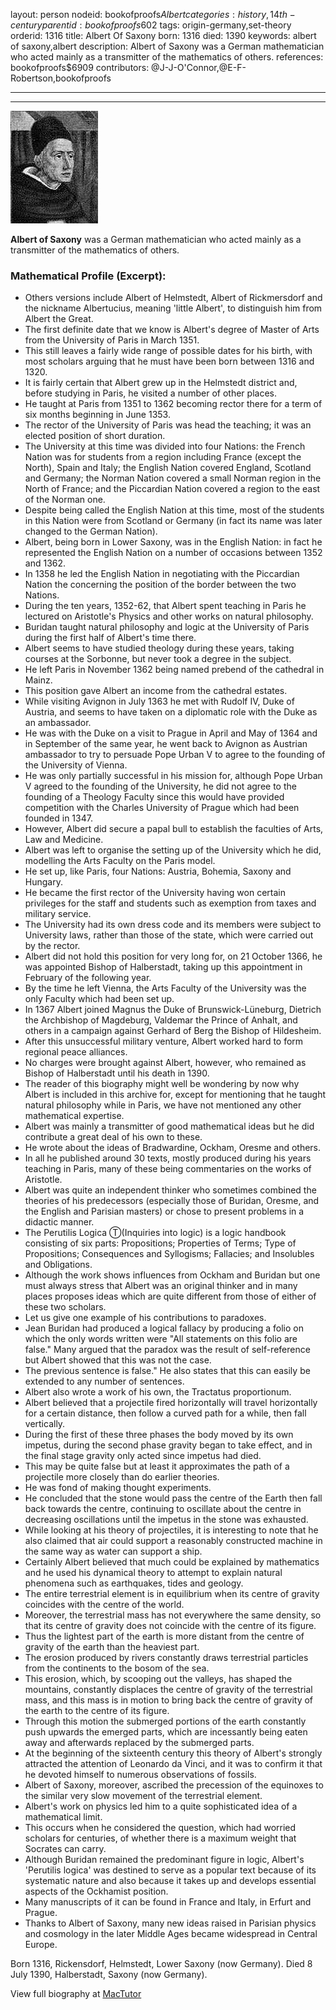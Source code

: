 layout: person
nodeid: bookofproofs$Albert
categories: history,14th-century
parentid: bookofproofs$602
tags: origin-germany,set-theory
orderid: 1316
title: Albert Of Saxony
born: 1316
died: 1390
keywords: albert of saxony,albert
description: Albert of Saxony was a German mathematician who acted mainly as a transmitter of the mathematics of others.
references: bookofproofs$6909
contributors: @J-J-O'Connor,@E-F-Robertson,bookofproofs

---



---

![Albert.jpg](https://github.com/bookofproofs/bookofproofs.github.io/blob/main/_sources/_assets/images/portraits/Albert.jpg?raw=true)

**Albert of Saxony** was a German mathematician who acted mainly as a transmitter of the mathematics of others.

### Mathematical Profile (Excerpt):
* Others versions include Albert of Helmstedt, Albert of Rickmersdorf and the nickname Albertucius, meaning 'little Albert', to distinguish him from Albert the Great.
* The first definite date that we know is Albert's degree of Master of Arts from the University of Paris in March 1351.
* This still leaves a fairly wide range of possible dates for his birth, with most scholars arguing that he must have been born between 1316 and 1320.
* It is fairly certain that Albert grew up in the Helmstedt district and, before studying in Paris, he visited a number of other places.
* He taught at Paris from 1351 to 1362 becoming rector there for a term of six months beginning in June 1353.
* The rector of the University of Paris was head the teaching; it was an elected position of short duration.
* The University at this time was divided into four Nations: the French Nation was for students from a region including France (except the North), Spain and Italy; the English Nation covered England, Scotland and Germany; the Norman Nation covered a small Norman region in the North of France; and the Piccardian Nation covered a region to the east of the Norman one.
* Despite being called the English Nation at this time, most of the students in this Nation were from Scotland or Germany (in fact its name was later changed to the German Nation).
* Albert, being born in Lower Saxony, was in the English Nation: in fact he represented the English Nation on a number of occasions between 1352 and 1362.
* In 1358 he led the English Nation in negotiating with the Piccardian Nation the concerning the position of the border between the two Nations.
* During the ten years, 1352-62, that Albert spent teaching in Paris he lectured on Aristotle's Physics and other works on natural philosophy.
* Buridan taught natural philosophy and logic at the University of Paris during the first half of Albert's time there.
* Albert seems to have studied theology during these years, taking courses at the Sorbonne, but never took a degree in the subject.
* He left Paris in November 1362 being named prebend of the cathedral in Mainz.
* This position gave Albert an income from the cathedral estates.
* While visiting Avignon in July 1363 he met with Rudolf IV, Duke of Austria, and seems to have taken on a diplomatic role with the Duke as an ambassador.
* He was with the Duke on a visit to Prague in April and May of 1364 and in September of the same year, he went back to Avignon as Austrian ambassador to try to persuade Pope Urban V to agree to the founding of the University of Vienna.
* He was only partially successful in his mission for, although Pope Urban V agreed to the founding of the University, he did not agree to the founding of a Theology Faculty since this would have provided competition with the Charles University of Prague which had been founded in 1347.
* However, Albert did secure a papal bull to establish the faculties of Arts, Law and Medicine.
* Albert was left to organise the setting up of the University which he did, modelling the Arts Faculty on the Paris model.
* He set up, like Paris, four Nations: Austria, Bohemia, Saxony and Hungary.
* He became the first rector of the University having won certain privileges for the staff and students such as exemption from taxes and military service.
* The University had its own dress code and its members were subject to University laws, rather than those of the state, which were carried out by the rector.
* Albert did not hold this position for very long for, on 21 October 1366, he was appointed Bishop of Halberstadt, taking up this appointment in February of the following year.
* By the time he left Vienna, the Arts Faculty of the University was the only Faculty which had been set up.
* In 1367 Albert joined Magnus the Duke of Brunswick-Lüneburg, Dietrich the Archbishop of Magdeburg, Valdemar the Prince of Anhalt, and others in a campaign against Gerhard of Berg the Bishop of Hildesheim.
* After this unsuccessful military venture, Albert worked hard to form regional peace alliances.
* No charges were brought against Albert, however, who remained as Bishop of Halberstadt until his death in 1390.
* The reader of this biography might well be wondering by now why Albert is included in this archive for, except for mentioning that he taught natural philosophy while in Paris, we have not mentioned any other mathematical expertise.
* Albert was mainly a transmitter of good mathematical ideas but he did contribute a great deal of his own to these.
* He wrote about the ideas of Bradwardine, Ockham, Oresme and others.
* In all he published around 30 texts, mostly produced during his years teaching in Paris, many of these being commentaries on the works of Aristotle.
* Albert was quite an independent thinker who sometimes combined the theories of his predecessors (especially those of Buridan, Oresme, and the English and Parisian masters) or chose to present problems in a didactic manner.
* The Perutilis Logica Ⓣ(Inquiries into logic) is a logic handbook consisting of six parts: Propositions; Properties of Terms; Type of Propositions; Consequences and Syllogisms; Fallacies; and Insolubles and Obligations.
* Although the work shows influences from Ockham and Buridan but one must always stress that Albert was an original thinker and in many places proposes ideas which are quite different from those of either of these two scholars.
* Let us give one example of his contributions to paradoxes.
* Jean Buridan had produced a logical fallacy by producing a folio on which the only words written were "All statements on this folio are false." Many argued that the paradox was the result of self-reference but Albert showed that this was not the case.
* The previous sentence is false." He also states that this can easily be extended to any number of sentences.
* Albert also wrote a work of his own, the Tractatus proportionum.
* Albert believed that a projectile fired horizontally will travel horizontally for a certain distance, then follow a curved path for a while, then fall vertically.
* During the first of these three phases the body moved by its own impetus, during the second phase gravity began to take effect, and in the final stage gravity only acted since impetus had died.
* This may be quite false but at least it approximates the path of a projectile more closely than do earlier theories.
* He was fond of making thought experiments.
* He concluded that the stone would pass the centre of the Earth then fall back towards the centre, continuing to oscillate about the centre in decreasing oscillations until the impetus in the stone was exhausted.
* While looking at his theory of projectiles, it is interesting to note that he also claimed that air could support a reasonably constructed machine in the same way as water can support a ship.
* Certainly Albert believed that much could be explained by mathematics and he used his dynamical theory to attempt to explain natural phenomena such as earthquakes, tides and geology.
* The entire terrestrial element is in equilibrium when its centre of gravity coincides with the centre of the world.
* Moreover, the terrestrial mass has not everywhere the same density, so that its centre of gravity does not coincide with the centre of its figure.
* Thus the lightest part of the earth is more distant from the centre of gravity of the earth than the heaviest part.
* The erosion produced by rivers constantly draws terrestrial particles from the continents to the bosom of the sea.
* This erosion, which, by scooping out the valleys, has shaped the mountains, constantly displaces the centre of gravity of the terrestrial mass, and this mass is in motion to bring back the centre of gravity of the earth to the centre of its figure.
* Through this motion the submerged portions of the earth constantly push upwards the emerged parts, which are incessantly being eaten away and afterwards replaced by the submerged parts.
* At the beginning of the sixteenth century this theory of Albert's strongly attracted the attention of Leonardo da Vinci, and it was to confirm it that he devoted himself to numerous observations of fossils.
* Albert of Saxony, moreover, ascribed the precession of the equinoxes to the similar very slow movement of the terrestrial element.
* Albert's work on physics led him to a quite sophisticated idea of a mathematical limit.
* This occurs when he considered the question, which had worried scholars for centuries, of whether there is a maximum weight that Socrates can carry.
* Although Buridan remained the predominant figure in logic, Albert's 'Perutilis logica' was destined to serve as a popular text because of its systematic nature and also because it takes up and develops essential aspects of the Ockhamist position.
* Many manuscripts of it can be found in France and Italy, in Erfurt and Prague.
* Thanks to Albert of Saxony, many new ideas raised in Parisian physics and cosmology in the later Middle Ages became widespread in Central Europe.

Born 1316, Rickensdorf, Helmstedt, Lower Saxony (now Germany). Died 8 July 1390, Halberstadt, Saxony (now Germany).

View full biography at [MacTutor](https://mathshistory.st-andrews.ac.uk/Biographies/Albert/)
